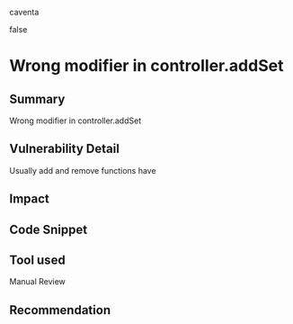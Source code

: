 caventa

false

# Wrong modifier in controller.addSet

## Summary
Wrong modifier in controller.addSet

## Vulnerability Detail
Usually add and remove functions have

## Impact

## Code Snippet

## Tool used

Manual Review

## Recommendation
